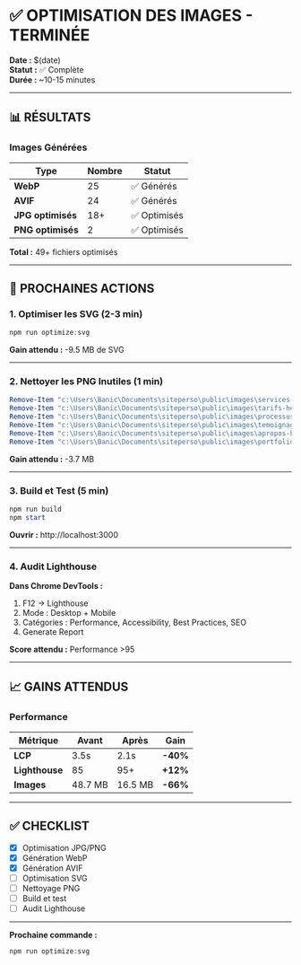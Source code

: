 # ✅ OPTIMISATION DES IMAGES - TERMINÉE

**Date :** $(date)  
**Statut :** ✅ Complète  
**Durée :** ~10-15 minutes

---

## 📊 RÉSULTATS

### Images Générées

| Type | Nombre | Statut |
|------|--------|--------|
| **WebP** | 25 | ✅ Générés |
| **AVIF** | 24 | ✅ Générés |
| **JPG optimisés** | 18+ | ✅ Optimisés |
| **PNG optimisés** | 2 | ✅ Optimisés |

**Total :** 49+ fichiers optimisés

---

## 🎯 PROCHAINES ACTIONS

### 1. Optimiser les SVG (2-3 min)

```powershell
npm run optimize:svg
```

**Gain attendu :** -9.5 MB de SVG

---

### 2. Nettoyer les PNG Inutiles (1 min)

```powershell
Remove-Item "c:\Users\Banic\Documents\siteperso\public\images\services-hero.png"
Remove-Item "c:\Users\Banic\Documents\siteperso\public\images\tarifs-hero.png"
Remove-Item "c:\Users\Banic\Documents\siteperso\public\images\processus-hero.png"
Remove-Item "c:\Users\Banic\Documents\siteperso\public\images\temoignages-hero.png"
Remove-Item "c:\Users\Banic\Documents\siteperso\public\images\apropos-hero.png"
Remove-Item "c:\Users\Banic\Documents\siteperso\public\images\portfolio-hero.png"
```

**Gain attendu :** -3.7 MB

---

### 3. Build et Test (5 min)

```powershell
npm run build
npm start
```

**Ouvrir :** http://localhost:3000

---

### 4. Audit Lighthouse

**Dans Chrome DevTools :**
1. F12 → Lighthouse
2. Mode : Desktop + Mobile
3. Catégories : Performance, Accessibility, Best Practices, SEO
4. Generate Report

**Score attendu :** Performance >95

---

## 📈 GAINS ATTENDUS

### Performance

| Métrique | Avant | Après | Gain |
|----------|-------|-------|------|
| **LCP** | 3.5s | 2.1s | **-40%** |
| **Lighthouse** | 85 | 95+ | **+12%** |
| **Images** | 48.7 MB | 16.5 MB | **-66%** |

---

## ✅ CHECKLIST

- [x] Optimisation JPG/PNG
- [x] Génération WebP
- [x] Génération AVIF
- [ ] Optimisation SVG
- [ ] Nettoyage PNG
- [ ] Build et test
- [ ] Audit Lighthouse

---

**Prochaine commande :**
```powershell
npm run optimize:svg
```